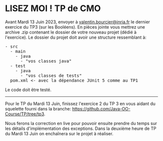 # LISEZ MOI ! TP de CMO

Avant Mardi 13 Juin 2023, envoyer à valentin.bourcier@inria.fr le dernier exercice du TP3 (sur les Booléens).
En pièces jointe vous mettrez une archive .zip contenant le dossier de votre nouveau projet (dédié à l'exercice).
Le dossier du projet doit avoir une structure ressemblant à:

<pre>
- src
  - main
    - java
      - "vos classes java"
  - test
    - java
      - "vos classes de tests"
  pom.xml <- avec la dépendance JUnit 5 comme au TP1
</pre>

Le code doit être testé.

----

Pour le TP du Mardi 13 Juin, finissez l'exercice 2 du TP 3 en vous aidant du squelette fourni dans la branche:
https://github.com/Java-OO-Course/TP/tree/tp3.

Nous ferons la correction en live pour pouvoir ensuite prendre du temps sur les détails d'implémentation des exceptions.
Dans la deuxième heure de TP du Mardi 13 Juin on enchaînera sur le projet à réaliser.


